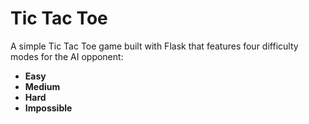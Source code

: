 # Tic Tac Toe

A simple Tic Tac Toe game built with Flask that features four difficulty modes for the AI opponent:

- **Easy**
- **Medium**
- **Hard**
- **Impossible**
